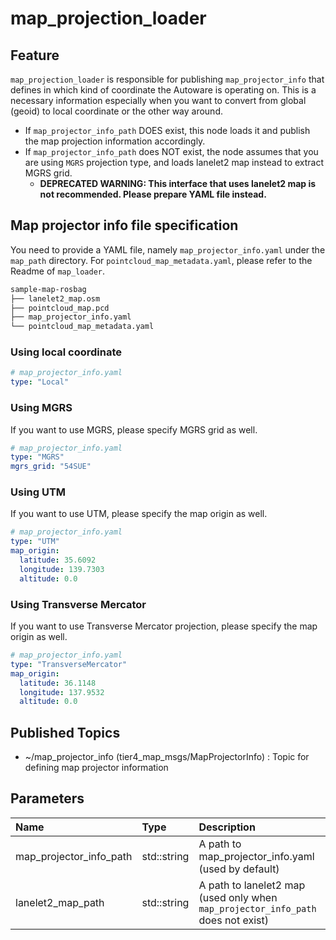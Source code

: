 # map_projection_loader

## Feature

`map_projection_loader` is responsible for publishing `map_projector_info` that defines in which kind of coordinate the Autoware is operating on.
This is a necessary information especially when you want to convert from global (geoid) to local coordinate or the other way around.

- If `map_projector_info_path` DOES exist, this node loads it and publish the map projection information accordingly.
- If `map_projector_info_path` does NOT exist, the node assumes that you are using `MGRS` projection type, and loads lanelet2 map instead to extract MGRS grid.
  - **DEPRECATED WARNING: This interface that uses lanelet2 map is not recommended. Please prepare YAML file instead.**

## Map projector info file specification

You need to provide a YAML file, namely `map_projector_info.yaml` under the `map_path` directory. For `pointcloud_map_metadata.yaml`, please refer to the Readme of `map_loader`.

```bash
sample-map-rosbag
├── lanelet2_map.osm
├── pointcloud_map.pcd
├── map_projector_info.yaml
└── pointcloud_map_metadata.yaml
```

### Using local coordinate

```yaml
# map_projector_info.yaml
type: "Local"
```

### Using MGRS

If you want to use MGRS, please specify MGRS grid as well.

```yaml
# map_projector_info.yaml
type: "MGRS"
mgrs_grid: "54SUE"
```

### Using UTM

If you want to use UTM, please specify the map origin as well.
```yaml
# map_projector_info.yaml
type: "UTM"
map_origin:
  latitude: 35.6092
  longitude: 139.7303
  altitude: 0.0
```

### Using Transverse Mercator

If you want to use Transverse Mercator projection, please specify the map origin as well.

```yaml
# map_projector_info.yaml
type: "TransverseMercator"
map_origin:
  latitude: 36.1148
  longitude: 137.9532
  altitude: 0.0
```

## Published Topics

- ~/map_projector_info (tier4_map_msgs/MapProjectorInfo) : Topic for defining map projector information

## Parameters

| Name                    | Type        | Description                                                                      |
| :---------------------- | :---------- | :------------------------------------------------------------------------------- |
| map_projector_info_path | std::string | A path to map_projector_info.yaml (used by default)                              |
| lanelet2_map_path       | std::string | A path to lanelet2 map (used only when `map_projector_info_path` does not exist) |
